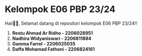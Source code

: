 # Kelompok E06 PBP 23/24
Haii👋👋, Selamat datang di repositori kelompok E06 PBP 23/24!!

  1. **Restu Ahmad Ar Ridho - 2206028951**
  2. **Nadhira Widyaniswari - 2206811884**
  3. **Gamma Farrel - 2206025035**
  4. **Daffa Mohamad Fathoni - 2206824161**
